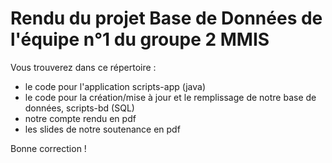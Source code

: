 # Rendu du projet Base de Données de l'équipe n°1 du groupe 2 MMIS

Vous trouverez dans ce répertoire :
- le code pour l'application scripts-app (java)
- le code pour la création/mise à jour et le remplissage de notre base de données, scripts-bd (SQL)
- notre compte rendu en pdf
- les slides de notre soutenance en pdf

Bonne correction ! 
